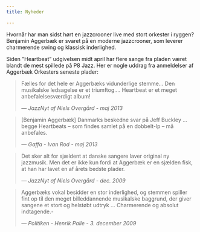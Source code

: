 ```yaml
---
title: Nyheder

---
```


Hvornår har man sidst hørt en jazzcrooner live med stort orkester i
ryggen? Benjamin Aggerbæk er svaret på en moderne jazzcrooner, som
leverer charmerende swing og klassisk inderlighed.

Siden ”Heartbeat” udgivelsen midt april har flere sange fra pladen
været blandt de mest spillede på P8 Jazz. Her er nogle uddrag fra
anmeldelser af Aggerbæk Orkesters seneste plader:

> Fælles for det hele er Aggerbæks vidunderlige stemme... Den
> musikalske ledsagelse er et triumftog.... Heartbeat er et meget
> anbefalelsesværdigt album!
>
> &mdash; *JazzNyt af Niels Overgård - maj 2013*

> [Benjamin Aggerbæk] Danmarks beskedne svar på Jeff Buckley … begge Heartbeats – som findes samlet på en dobbelt-lp – må anbefales.
>
> &mdash; *Gaffa - Ivan Rod - maj 2013*

> Det sker alt for sjældent at danske sangere laver original ny
> jazzmusik. Men det er ikke kun fordi at Aggerbæk er en sjælden fisk,
> at han har lavet en af årets bedste plader.
>
> &mdash; *JazzNyt af Niels Overgård - dec. 2009*

> Aggerbæks vokal besidder en stor inderlighed, og stemmen spiller
>  fint op til den meget billeddannende musikalske baggrund, der giver
>  sangene et stort og helstøbt udtryk ... Charmerende og absolut
>  indtagende.-
>
>  &mdash; *Politiken - Henrik Palle - 3. december 2009*
